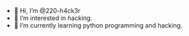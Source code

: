 - 👋 Hi, I’m @220-h4ck3r
- 👀 I’m interested in hacking.
- 🌱 I’m currently learning python programming and hacking.




